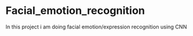 # Facial_emotion_recognition
In this project i am doing facial emotion/expression recognition using CNN 
